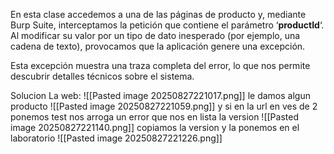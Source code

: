 En esta clase accedemos a una de las páginas de producto y, mediante Burp Suite, interceptamos la petición que contiene el parámetro ‘**productId**‘. Al modificar su valor por un tipo de dato inesperado (por ejemplo, una cadena de texto), provocamos que la aplicación genere una excepción.

Esta excepción muestra una traza completa del error, lo que nos permite descubrir detalles técnicos sobre el sistema.

Solucion
La web:
![[Pasted image 20250827221017.png]]
le damos algun producto
![[Pasted image 20250827221059.png]]
y si en la url en ves de 2 ponemos test nos arroga un error que nos en lista la version
![[Pasted image 20250827221140.png]]
copiamos la version y la ponemos en el laboratorio
![[Pasted image 20250827221226.png]]

